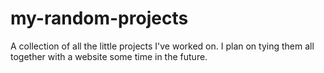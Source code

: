 # my-random-projects

A collection of all the little projects I've worked on. I plan on tying them all together with a website some time in the future.
